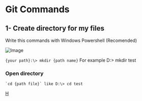 # Git Commands

## 1- Create directory for my files
  Write this commands with Windows Powershell (Recomended)

  ![Image](https://github.com/ALTONIBOT/Public/blob/main/img/01.png)

  `{your path}:\> mkdir {path name}` For example D:\> mkdir test

  ### Open directory
    `cd {path file}` like D:\> cd test
[H](https://github.com/)